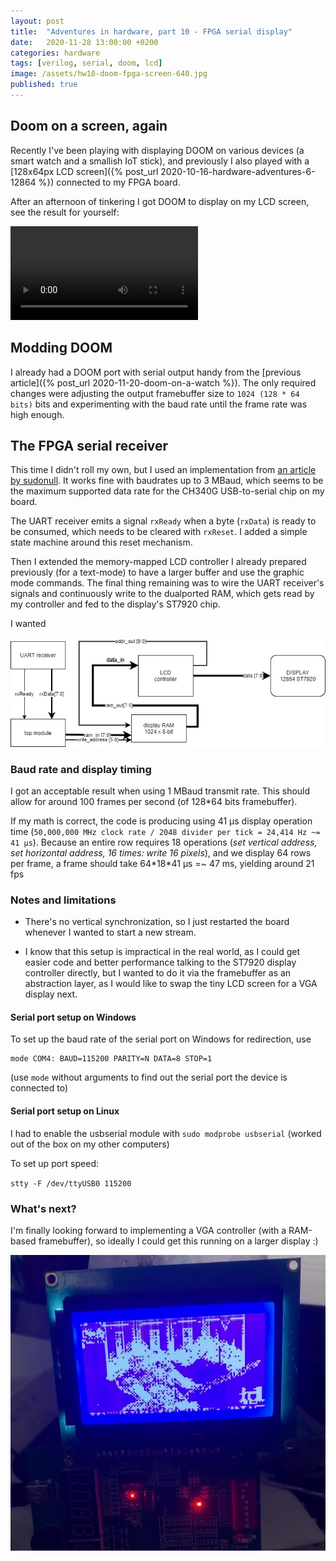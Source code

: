 ```yaml
---
layout: post
title:  "Adventures in hardware, part 10 - FPGA serial display"
date:   2020-11-28 13:00:00 +0200
categories: hardware
tags: [verilog, serial, doom, lcd]
image: /assets/hw10-doom-fpga-screen-640.jpg 
published: true
---
```


## Doom on a screen, again

Recently I've been playing with displaying DOOM on various devices (a smart watch and a smallish IoT stick), and previously I also played with a [128x64px LCD screen]({% post_url 2020-10-16-hardware-adventures-6-12864 %}) connected to my FPGA board. 

After an afternoon of tinkering I got DOOM to display on my LCD screen, see the result for yourself:

<video controls>
    <source src="/assets/hw10-doom-fpga-dithered.mp4" type="video/mp4">
</video>

## Modding DOOM 

I already had a DOOM port with serial output handy from the [previous article]({% post_url 2020-11-20-doom-on-a-watch %}).
The only required changes were adjusting the output framebuffer size to `1024 (128 * 64 bits)` bits and experimenting with the baud rate until the frame rate was high enough. 



## The FPGA serial receiver

This time I didn't roll my own, but I used an implementation from [an article by sudonull](https://sudonull.com/post/90602-Implementation-of-a-stable-UART-with-a-speed-of-921600-baud-and-more-in-Verilog-language-under-FPGA). It works fine with baudrates up to 3 MBaud, which seems to be the maximum supported data rate for the CH340G USB-to-serial chip on my board.

The UART receiver emits a signal `rxReady` when a byte (`rxData`) is ready to be consumed, which needs to be cleared with `rxReset`. I added a simple state machine around this reset mechanism.

Then I extended the memory-mapped LCD controller I already prepared previously (for a text-mode) to have a larger buffer and use the graphic mode commands. The final thing remaining was to wire the UART receiver's signals and continuously write to the dualported RAM, which gets read by my controller and fed to the display's ST7920 chip.

I wanted 

![diagram](/assets/hw10-diagram.png)

### Baud rate and display timing

I got an acceptable result when using 1 MBaud transmit rate. This should allow for around 100 frames per second (of 128*64 bits framebuffer).
 
If my math is correct, the code is producing using 41 µs display operation time (`50,000,000 MHz clock rate / 2048 divider per tick = 24,414 Hz ~= 41 µs`). Because an entire row requires 18 operations (_set vertical address, set horizontal address, 16 times: write 16 pixels_), and we display 64 rows per frame, a frame should take 64\*18\*41 µs =~ 47 ms, yielding around 21 fps

### Notes and limitations

- There's no vertical synchronization, so I just restarted the board whenever I wanted to start a new stream. 

- I know that this setup is impractical in the real world, as I could get easier code and better performance talking to the ST7920 display controller directly, but I wanted to do it via the framebuffer as an abstraction layer, as I would like to swap the tiny LCD screen for a VGA display next.

#### Serial port setup on Windows

To set up the baud rate of the serial port on Windows for redirection, use

```
mode COM4: BAUD=115200 PARITY=N DATA=8 STOP=1
```

(use `mode` without arguments to find out the serial port the device is connected to)

#### Serial port setup on Linux

I had to enable the usbserial module with `sudo modprobe usbserial` (worked out of the box on my other computers)

To set up port speed:

`stty -F /dev/ttyUSB0 115200`

### What's next?

I'm finally looking forward to implementing a VGA controller (with a RAM-based framebuffer), so ideally I could get this running on a larger display :)

![doom](/assets/hw10-doom-fpga-screen-640.jpg)
